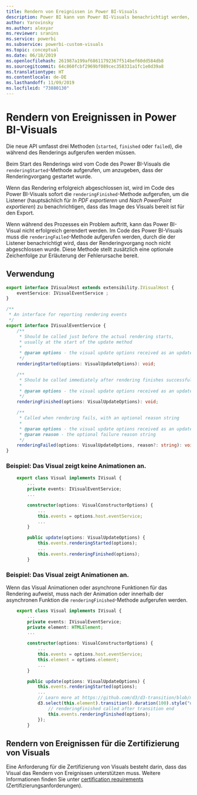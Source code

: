 ```yaml
---
title: Rendern von Ereignissen in Power BI-Visuals
description: Power BI kann von Power BI-Visuals benachrichtigt werden, dass sie für den Export in PowerPoint oder eine PDF-Datei bereit sind.
author: Yarovinsky
ms.author: alexyar
ms.reviewer: sranins
ms.service: powerbi
ms.subservice: powerbi-custom-visuals
ms.topic: conceptual
ms.date: 06/18/2019
ms.openlocfilehash: 261987a199af68611792367f514bef60dd584db8
ms.sourcegitcommit: 64c860fcbf2969bf089cec358331a1fc1e0d39a8
ms.translationtype: HT
ms.contentlocale: de-DE
ms.lasthandoff: 11/09/2019
ms.locfileid: "73880130"
---
```

# <a name="render-events-in-power-bi-visuals"></a>Rendern von Ereignissen in Power BI-Visuals

Die neue API umfasst drei Methoden (`started`, `finished` oder `failed`), die während des Renderings aufgerufen werden müssen.

Beim Start des Renderings wird vom Code des Power BI-Visuals die `renderingStarted`-Methode aufgerufen, um anzugeben, dass der Renderingvorgang gestartet wurde.

Wenn das Rendering erfolgreich abgeschlossen ist, wird im Code des Power BI-Visuals sofort die `renderingFinished`-Methode aufgerufen, um die Listener (hauptsächlich für *In PDF exportieren* und *Nach PowerPoint exportieren*) zu benachrichtigen, dass das Image des Visuals bereit ist für den Export.

Wenn während des Prozesses ein Problem auftritt, kann das Power BI-Visual nicht erfolgreich gerendert werden. Im Code des Power BI-Visuals muss die `renderingFailed`-Methode aufgerufen werden, durch die der Listener benachrichtigt wird, dass der Renderingvorgang noch nicht abgeschlossen wurde. Diese Methode stellt zusätzlich eine optionale Zeichenfolge zur Erläuterung der Fehlerursache bereit.

## <a name="usage"></a>Verwendung

```typescript
export interface IVisualHost extends extensibility.IVisualHost {
    eventService: IVisualEventService ;
}

/**
 * An interface for reporting rendering events
 */
export interface IVisualEventService {
    /**
     * Should be called just before the actual rendering starts, 
     * usually at the start of the update method
     *
     * @param options - the visual update options received as an update parameter
     */
    renderingStarted(options: VisualUpdateOptions): void;

    /**
     * Should be called immediately after rendering finishes successfully
     * 
     * @param options - the visual update options received as an update parameter
     */
    renderingFinished(options: VisualUpdateOptions): void;

    /**
     * Called when rendering fails, with an optional reason string
     * 
     * @param options - the visual update options received as an update parameter
     * @param reason - the optional failure reason string
     */
    renderingFailed(options: VisualUpdateOptions, reason?: string): void;
}
```

### <a name="sample-the-visual-displays-no-animations"></a>Beispiel: Das Visual zeigt keine Animationen an.

```typescript
    export class Visual implements IVisual {
        ...
        private events: IVisualEventService;
        ...

        constructor(options: VisualConstructorOptions) {
            ...
            this.events = options.host.eventService;
            ...
        }

        public update(options: VisualUpdateOptions) {
            this.events.renderingStarted(options);
            ...
            this.events.renderingFinished(options);
        }
```

### <a name="sample-the-visual-displays-animations"></a>Beispiel: Das Visual zeigt Animationen an.

Wenn das Visual Animationen oder asynchrone Funktionen für das Rendering aufweist, muss nach der Animation oder innerhalb der asynchronen Funktion die `renderingFinished`-Methode aufgerufen werden.

```typescript
    export class Visual implements IVisual {
        ...
        private events: IVisualEventService;
        private element: HTMLElement;
        ...

        constructor(options: VisualConstructorOptions) {
            ...
            this.events = options.host.eventService;
            this.element = options.element;
            ...
        }

        public update(options: VisualUpdateOptions) {
            this.events.renderingStarted(options);
            ...
            // Learn more at https://github.com/d3/d3-transition/blob/master/README.md#transition_end
            d3.select(this.element).transition().duration(100).style("opacity","0").end().then(() => {
                // renderingFinished called after transition end
                this.events.renderingFinished(options);
            });
        }
```

## <a name="rendering-events-for-visual-certification"></a>Rendern von Ereignissen für die Zertifizierung von Visuals

Eine Anforderung für die Zertifizierung von Visuals besteht darin, dass das Visual das Rendern von Ereignissen unterstützen muss. Weitere Informationen finden Sie unter [certification requirements](https://docs.microsoft.com/power-bi/power-bi-custom-visuals-certified?#certification-requirements) (Zertifizierungsanforderungen).
